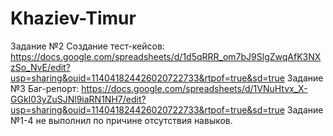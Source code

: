 # Khaziev-Timur
Задание №2 Создание тест-кейсов: https://docs.google.com/spreadsheets/d/1d5qRRR_om7bJ9SlgZwqAfK3NXzSo_NvE/edit?usp=sharing&ouid=114041824426020722733&rtpof=true&sd=true
Задание №3 Баг-репорт: https://docs.google.com/spreadsheets/d/1VNuHtvx_X-GGkI03yZuSJNl9iaRN1NH7/edit?usp=sharing&ouid=114041824426020722733&rtpof=true&sd=true
Задание №1-4 не выполнил по причине отсутствия навыков.
